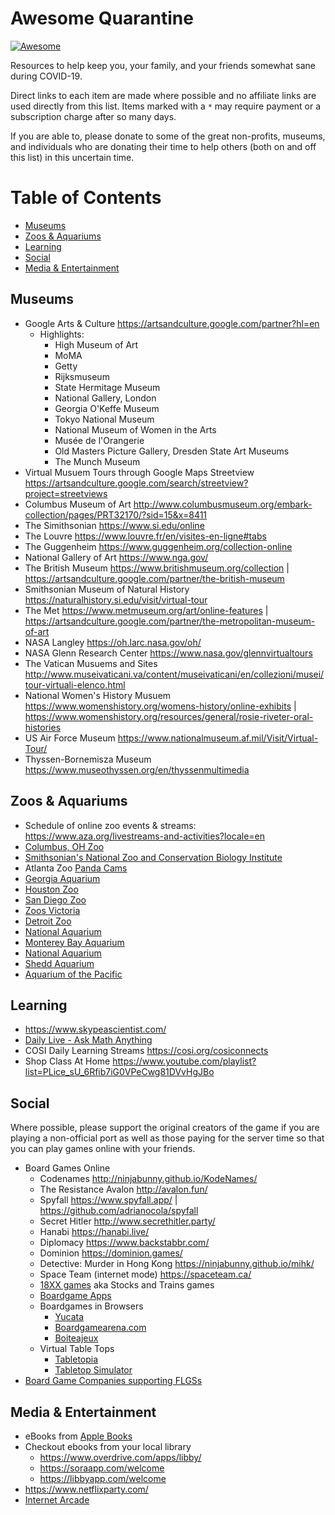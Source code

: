 # Awesome Quarantine

[![Awesome](https://awesome.re/badge-flat2.svg)](https://awesome.re)

Resources to help keep you, your family, and your friends somewhat sane during COVID-19.

Direct links to each item are made where possible and no affiliate links are used directly from this list. Items marked with a `*` may require payment or a subscription charge after so many days.

If you are able to, please donate to some of the great non-profits, museums, and individuals who are donating their time to help others (both on and off this list) in this uncertain time.


# Table of Contents

- [Museums](#museums)
- [Zoos & Aquariums](#zoos--aquariums)
- [Learning](#learning)
- [Social](#social)
- [Media & Entertainment](#media--entertainment)

## Museums

- Google Arts & Culture https://artsandculture.google.com/partner?hl=en
  - Highlights:
    - High Museum of Art
    - MoMA
    - Getty
    - Rijksmuseum
    - State Hermitage Museum
    - National Gallery, London
    - Georgia O'Keffe Museum
    - Tokyo National Museum
    - National Museum of Women in the Arts
    - Musée de l'Orangerie
    - Old Masters Picture Gallery, Dresden State Art Museums
    - The Munch Museum
- Virtual Musuem Tours through Google Maps Streetview https://artsandculture.google.com/search/streetview?project=streetviews
- Columbus Museum of Art http://www.columbusmuseum.org/embark-collection/pages/PRT32170/?sid=15&x=8411
- The Simithsonian https://www.si.edu/online
- The Louvre https://www.louvre.fr/en/visites-en-ligne#tabs
- The Guggenheim https://www.guggenheim.org/collection-online
- National Gallery of Art https://www.nga.gov/
- The British Museum https://www.britishmuseum.org/collection | https://artsandculture.google.com/partner/the-british-museum
- Smithsonian Museum of Natural History https://naturalhistory.si.edu/visit/virtual-tour
- The Met https://www.metmuseum.org/art/online-features | https://artsandculture.google.com/partner/the-metropolitan-museum-of-art
- NASA Langley https://oh.larc.nasa.gov/oh/
- NASA Glenn Research Center https://www.nasa.gov/glennvirtualtours
- The Vatican Musuems and Sites http://www.museivaticani.va/content/museivaticani/en/collezioni/musei/tour-virtuali-elenco.html
- National Women's History Musuem https://www.womenshistory.org/womens-history/online-exhibits | https://www.womenshistory.org/resources/general/rosie-riveter-oral-histories
- US Air Force Museum https://www.nationalmuseum.af.mil/Visit/Virtual-Tour/
- Thyssen-Bornemisza Museum https://www.museothyssen.org/en/thyssenmultimedia


## Zoos & Aquariums

- Schedule of online zoo events & streams: https://www.aza.org/livestreams-and-activities?locale=en
- [Columbus, OH Zoo](https://columbuszoo.org/home/cameras)
- [Smithsonian's National Zoo and Conservation Biology Institute](https://nationalzoo.si.edu/webcams)
- Atlanta Zoo [Panda Cams](https://zooatlanta.org/panda-cam/)
- [Georgia Aquarium](https://www.georgiaaquarium.org/webcam/beluga-whale-webcam/)
- [Houston Zoo](https://www.houstonzoo.org/explore/webcams/)
- [San Diego Zoo](https://kids.sandiegozoo.org/videos)
- [Zoos Victoria](https://www.zoo.org.au/animals-at-home/)
- [Detroit Zoo](https://detroitzoo.org/virtual-vitamin-z/)
- [National Aquarium](https://aqua.org/media/virtualtours/baltimore/index.html)
- [Monterey Bay Aquarium](https://www.montereybayaquarium.org/animals/live-cams)
- [National Aquarium](https://aqua.org/explore/livestreams)
- [Shedd Aquarium](https://www.sheddaquarium.org/exhibits/underwater-beauty-exhibit)
- [Aquarium of the Pacific](https://www.aquariumofpacific.org/exhibits/webcams)


## Learning

- https://www.skypeascientist.com/
- [Daily Live - Ask Math Anything](https://www.youtube.com/playlist?list=PLgTkKBA6LRqbFm9UzTUSX0af2yDknsAyG)
- COSI Daily Learning Streams https://cosi.org/cosiconnects
- Shop Class At Home https://www.youtube.com/playlist?list=PLice_sU_6Rfib7iG0VPeCwg81DVvHgJBo

## Social

Where possible, please support the original creators of the game if you are playing a non-official port as well as those paying for the server time so that you can play games online with your friends.

- Board Games Online
  - Codenames http://ninjabunny.github.io/KodeNames/
  - The Resistance Avalon http://avalon.fun/
  - Spyfall https://www.spyfall.app/ | https://github.com/adrianocola/spyfall
  - Secret Hitler http://www.secrethitler.party/
  - Hanabi https://hanabi.live/
  - Diplomacy https://www.backstabbr.com/
  - Dominion https://dominion.games/
  - Detective: Murder in Hong Kong https://ninjabunny.github.io/mihk/
  - Space Team (internet mode) https://spaceteam.ca/
  - [18XX games](https://board18.org/) aka Stocks and Trains games
  - [Boardgame Apps](https://www.dicebreaker.com/topics/digital-board-games/best-games/best-digital-board-games)
  - Boardgames in Browsers
    - [Yucata](https://www.yucata.de/en)
    - [Boardgamearena.com](https://en.boardgamearena.com/)
    - [Boiteajeux](http://www.boiteajeux.net/index.php)
  - Virtual Table Tops
    - [Tabletopia](https://tabletopia.com/)
    - [Tabletop Simulator](https://www.tabletopsimulator.com/)
- [Board Game Companies supporting FLGSs](https://docs.google.com/document/d/1AMPn-qVL1InyUE_8R_Yt_-rL2x0xs103W4zXN7MC5vo/edit?fbclid=IwAR2jWHF7XbxcVCelGiIVT_gco590IhMS9kpHUY-ClrSmXzf2OT7obpriR7g)


## Media & Entertainment

- eBooks from [Apple Books](https://9to5mac.com/2020/03/22/free-apple-books/)
- Checkout ebooks from your local library
  - https://www.overdrive.com/apps/libby/
  - https://soraapp.com/welcome
  - https://libbyapp.com/welcome
- https://www.netflixparty.com/
- [Internet Arcade](https://archive.org/details/internetarcade)
